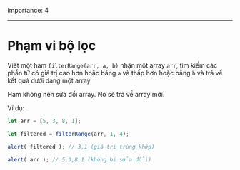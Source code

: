 importance: 4

---

# Phạm vi bộ lọc

Viết một hàm `filterRange(arr, a, b)` nhận một array `arr`, tìm kiếm các phần tử có giá trị cao hơn hoặc bằng `a` và thấp hơn hoặc bằng `b` và trả về kết quả dưới dạng một array.

Hàm không nên sửa đổi array. Nó sẽ trả về array mới.

Ví dụ:

```js
let arr = [5, 3, 8, 1];

let filtered = filterRange(arr, 1, 4); 

alert( filtered ); // 3,1 (giá trị trùng khớp)

alert( arr ); // 5,3,8,1 (không bị sửa đổi)
```

